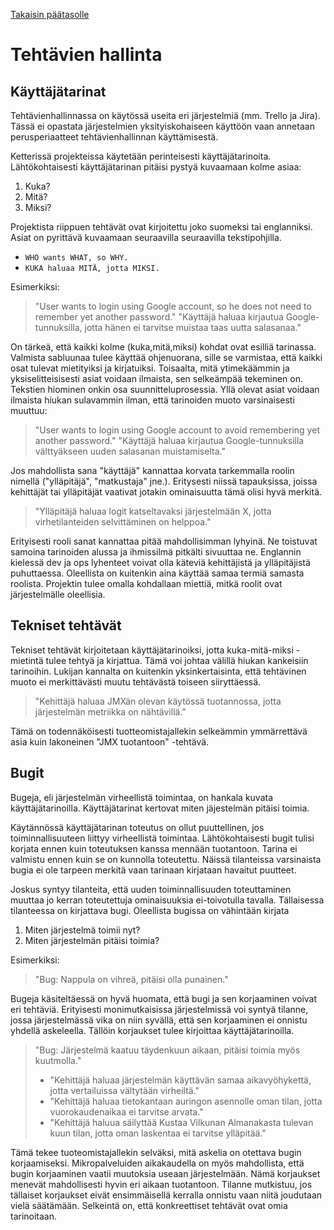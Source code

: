 [Takaisin päätasolle](./README.md)

# Tehtävien hallinta

## Käyttäjätarinat

Tehtävienhallinnassa on käytössä useita eri järjestelmiä (mm. Trello
ja Jira). Tässä ei opastata järjestelmien yksityiskohaiseen käyttöön
vaan annetaan perusperiaatteet tehtävienhallinnan käyttämisestä.

Ketterissä projekteissa käytetään perinteisesti
käyttäjätarinoita. Lähtökohtaisesti käyttäjätarinan pitäisi
pystyä kuvaamaan kolme asiaa:

 1. Kuka?
 2. Mitä?
 3. Miksi?
 
Projektista riippuen tehtävät ovat kirjoitettu joko suomeksi tai
englanniksi. Asiat on pyrittävä kuvaamaan seuraavilla seuraavilla
tekstipohjilla.

 - `WHO wants WHAT, so WHY.`
 - `KUKA haluaa MITÄ, jotta MIKSI.`
 
Esimerkiksi:
 
 > "User wants to login using Google account, so he does not need to remember yet another password."
 > "Käyttäjä haluaa kirjautua Google-tunnuksilla, jotta hänen ei tarvitse muistaa taas uutta salasanaa."
 
On tärkeä, että kaikki kolme (kuka,mitä,miksi) kohdat ovat esilliä
tarinassa. Valmista sabluunaa tulee käyttää ohjenuorana, sille se
varmistaa, että kaikki osat tulevat mietityiksi ja
kirjatuiksi. Toisaalta, mitä ytimekäämmin ja yksiselitteisisesti asiat
voidaan ilmaista, sen selkeämpää tekeminen on. Tekstien hiominen onkin
osa suunnitteluprosessia. Yllä olevat asiat voidaan ilmaista hiukan
sulavammin ilman, että tarinoiden muoto varsinaisesti muuttuu:
 
 > "User wants to login using Google account to avoid remembering yet another password."
 > "Käyttäjä haluaa kirjautua Google-tunnuksilla välttyäkseen uuden salasanan muistamiselta."
 
Jos mahdollista sana "käyttäjä" kannattaa korvata tarkemmalla roolin
nimellä ("ylläpitäjä", "matkustaja" jne.). Eritysesti niissä
tapauksissa, joissa kehittäjät tai ylläpitäjät vaativat jotakin
ominaisuutta tämä olisi hyvä merkitä.

> "Ylläpitäjä haluaa logit katseltavaksi järjestelmään X, jotta virhetilanteiden selvittäminen on helppoa."

Erityisesti rooli sanat kannattaa pitää mahdollisimman lyhyinä. Ne
toistuvat samoina tarinoiden alussa ja ihmissilmä pitkälti sivuuttaa
ne. Englannin kielessä dev ja ops lyhenteet voivat olla käteviä
kehittäjistä ja ylläpitäjistä puhuttaessa. Oleellista on kuitenkin
aina käyttää samaa termiä samasta roolista. Projektin tulee omalla
kohdallaan miettiä, mitkä roolit ovat järjestelmälle oleellisia.

## Tekniset tehtävät

Tekniset tehtävät kirjoitetaan käyttäjätarinoiksi, jotta
kuka-mitä-miksi -mietintä tulee tehtyä ja kirjattua. Tämä voi johtaa
välillä hiukan kankeisiin tarinoihin. Lukijan kannalta on kuitenkin
yksinkertaisinta, että tehtävinen muoto ei merkittävästi muutu
tehtävästä toiseen siiryttäessä.

> "Kehittäjä haluaa JMXän olevan käytössä tuotannossa, jotta järjestelmän metriikka on nähtävillä."

Tämä on todennäköisesti tuotteomistajallekin selkeämmin ymmärrettävä
asia kuin lakoneinen "JMX tuotantoon" -tehtävä.

## Bugit

Bugeja, eli järjestelmän virheellistä toimintaa, on hankala kuvata
käyttäjätarinoilla. Käyttäjätarinat kertovat miten jäjestelmän pitäisi toimia.

Käytännössä käyttäjätarinan toteutus on ollut
puuttellinen, jos toiminnallisuuteen liittyy virheellistä
toimintaa. Lähtökohtaisesti bugit tulisi korjata ennen kuin
toteutuksen kanssa mennään tuotantoon. Tarina ei valmistu ennen kuin
se on kunnolla toteutettu. Näissä tilanteissa varsinaista bugia ei ole
tarpeen merkitä vaan tarinaan kirjataan havaitut puutteet.

Joskus syntyy tilanteita, että uuden toiminnallisuuden toteuttaminen
muuttaa jo kerran toteutettuja ominaisuuksia ei-toivotulla
tavalla. Tällaisessa tilanteessa on kirjattava bugi. Oleellista
bugissa on vähintään kirjata

 1. Miten järjestelmä toimii nyt?
 2. Miten järjestelmän pitäisi toimia?
 
Esimerkiksi:

 > "Bug: Nappula on vihreä, pitäisi olla punainen."
 
Bugeja käsiteltäessä on hyvä huomata, että bugi ja sen korjaaminen
voivat eri tehtäviä. Erityisesti monimutkaisissa järjestelmissä voi
syntyä tilanne, jossa järjestelmässä vika on niin syvällä, että sen
korjaaminen ei onnistu yhdellä askeleella. Tällöin korjaukset tulee
kirjoittaa käyttäjätarinoilla.

 > "Bug: Järjestelmä kaatuu täydenkuun aikaan, pitäisi toimia myös kuutmolla."
 >  - "Kehittäjä haluaa järjestelmän käyttävän samaa aikavyöhykettä, jotta vertailuissa vältytään virheiltä."
 >  - "Kehittäjä haluaa tietokantaan auringon asennolle oman tilan, jotta vuorokaudenaikaa ei tarvitse arvata."
 >  - "Kehittäjä haluua säilyttää Kustaa Vilkunan Almanakasta tulevan kuun tilan, jotta oman laskentaa ei tarvitse ylläpitää."
 
Tämä tekee tuoteomistajallekin selväksi, mitä askelia on otettava
bugin korjaamiseksi. Mikropalveluiden aikakaudella on myös
mahdollista, että bugin korjaaminen vaatii muutoksia useaan
järjestelmään. Nämä korjaukset menevät mahdollisesti hyvin eri aikaan
tuotantoon. Tilanne mutkistuu, jos tällaiset korjaukset eivät
ensimmäisellä kerralla onnistu vaan niitä joudutaan vielä säätämään.
Selkeintä on, että konkreettiset tehtävät ovat omia tarinoitaan.


